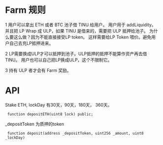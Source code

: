 # Farm 规则

1 用户可以拿出 ETH 或者 BTC 池子借 TINU 给用户。
用户用于 addLiquidity。并且把 LP Wrap 成 ULP，如果 TINU 是借来的，需要把 ULP 抵押给池子。
为什么要这么做？因为不能直接接受LP token。 这样需要给LP Token 喂价。避免用户自己去充LP抵押进来。

2 LP需要换成ULP才可以抵押到池子。ULP抵押的抵押不能算作资产再去借TINU。 用户也可以自己把LP换成ULP，这个不限制它。

3 持有 ULP 者才会有 Farm 奖励。

# API

Stake ETH, lockDay 有30天，90天，180天， 360天。 

```
 function depositETH(uint8 lock) public; 
```

_depositToken  为质押的token 
```
 function deposit(address _depositToken, uint256 _amount, uint8 _lockDay)
```


